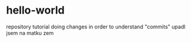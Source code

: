 # hello-world
repository tutorial
doing changes in order to understand "commits"
upadl jsem na matku zem

